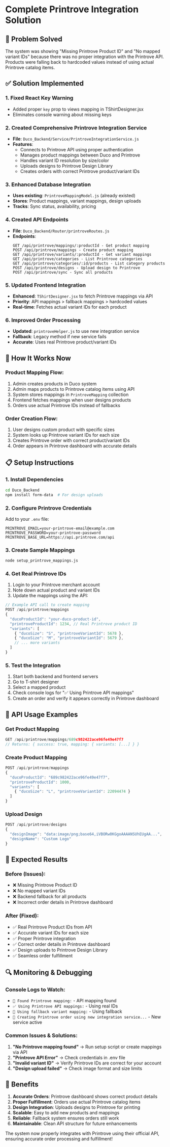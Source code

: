 # Complete Printrove Integration Solution

## 🎯 Problem Solved

The system was showing "Missing Printrove Product ID" and "No mapped variant IDs" because there was no proper integration with the Printrove API. Products were falling back to hardcoded values instead of using actual Printrove catalog items.

## ✅ Solution Implemented

### 1. **Fixed React Key Warning**
- Added proper `key` prop to views mapping in TShirtDesigner.jsx
- Eliminates console warning about missing keys

### 2. **Created Comprehensive Printrove Integration Service**
- **File**: `Duco_Backend/Service/PrintroveIntegrationService.js`
- **Features**:
  - Connects to Printrove API using proper authentication
  - Manages product mappings between Duco and Printrove
  - Handles variant ID resolution by size/color
  - Uploads designs to Printrove Design Library
  - Creates orders with correct Printrove product/variant IDs

### 3. **Enhanced Database Integration**
- **Uses existing**: `PrintroveMappingModel.js` (already existed)
- **Stores**: Product mappings, variant mappings, design uploads
- **Tracks**: Sync status, availability, pricing

### 4. **Created API Endpoints**
- **File**: `Duco_Backend/Router/printroveRoutes.js`
- **Endpoints**:
  ```
  GET /api/printrove/mappings/:productId - Get product mapping
  POST /api/printrove/mappings - Create product mapping
  GET /api/printrove/variants/:productId - Get variant mappings
  GET /api/printrove/categories - List Printrove categories
  GET /api/printrove/categories/:id/products - List category products
  POST /api/printrove/designs - Upload design to Printrove
  POST /api/printrove/sync - Sync all products
  ```

### 5. **Updated Frontend Integration**
- **Enhanced**: `TShirtDesigner.jsx` to fetch Printrove mappings via API
- **Priority**: API mappings > fallback mappings > hardcoded values
- **Real-time**: Fetches actual variant IDs for each product

### 6. **Improved Order Processing**
- **Updated**: `printroveHelper.js` to use new integration service
- **Fallback**: Legacy method if new service fails
- **Accurate**: Uses real Printrove product/variant IDs

## 🚀 How It Works Now

### **Product Mapping Flow**:
1. Admin creates products in Duco system
2. Admin maps products to Printrove catalog items using API
3. System stores mappings in `PrintroveMapping` collection
4. Frontend fetches mappings when user designs products
5. Orders use actual Printrove IDs instead of fallbacks

### **Order Creation Flow**:
1. User designs custom product with specific sizes
2. System looks up Printrove variant IDs for each size
3. Creates Printrove order with correct product/variant IDs
4. Order appears in Printrove dashboard with accurate details

## 📋 Setup Instructions

### **1. Install Dependencies**
```bash
cd Duco_Backend
npm install form-data  # For design uploads
```

### **2. Configure Printrove Credentials**
Add to your `.env` file:
```env
PRINTROVE_EMAIL=your-printrove-email@example.com
PRINTROVE_PASSWORD=your-printrove-password
PRINTROVE_BASE_URL=https://api.printrove.com/api
```

### **3. Create Sample Mappings**
```bash
node setup_printrove_mappings.js
```

### **4. Get Real Printrove IDs**
1. Login to your Printrove merchant account
2. Note down actual product and variant IDs
3. Update the mappings using the API:

```javascript
// Example API call to create mapping
POST /api/printrove/mappings
{
  "ducoProductId": "your-duco-product-id",
  "printroveProductId": 1234, // Real Printrove product ID
  "variants": [
    { "ducoSize": "S", "printroveVariantId": 5678 },
    { "ducoSize": "M", "printroveVariantId": 5679 },
    // ... more variants
  ]
}
```

### **5. Test the Integration**
1. Start both backend and frontend servers
2. Go to T-shirt designer
3. Select a mapped product
4. Check console logs for "✅ Using Printrove API mappings"
5. Create an order and verify it appears correctly in Printrove dashboard

## 🔧 API Usage Examples

### **Get Product Mapping**
```javascript
GET /api/printrove/mappings/689c982422ace96fe49e47f7
// Returns: { success: true, mapping: { variants: [...] } }
```

### **Create Product Mapping**
```javascript
POST /api/printrove/mappings
{
  "ducoProductId": "689c982422ace96fe49e47f7",
  "printroveProductId": 1000,
  "variants": [
    { "ducoSize": "L", "printroveVariantId": 22094474 }
  ]
}
```

### **Upload Design**
```javascript
POST /api/printrove/designs
{
  "designImage": "data:image/png;base64,iVBORw0KGgoAAAANSUhEUgAA...",
  "designName": "Custom Logo"
}
```

## 🎯 Expected Results

### **Before (Issues)**:
- ❌ Missing Printrove Product ID
- ❌ No mapped variant IDs  
- ❌ Backend fallback for all products
- ❌ Incorrect order details in Printrove dashboard

### **After (Fixed)**:
- ✅ Real Printrove Product IDs from API
- ✅ Accurate variant IDs for each size
- ✅ Proper Printrove integration
- ✅ Correct order details in Printrove dashboard
- ✅ Design uploads to Printrove Design Library
- ✅ Seamless order fulfillment

## 🔍 Monitoring & Debugging

### **Console Logs to Watch**:
- `🎯 Found Printrove mapping:` - API mapping found
- `✅ Using Printrove API mappings:` - Using real IDs
- `🔄 Using fallback variant mapping:` - Using fallback
- `🚀 Creating Printrove order using new integration service...` - New service active

### **Common Issues & Solutions**:
1. **"No Printrove mapping found"** → Run setup script or create mappings via API
2. **"Printrove API Error"** → Check credentials in .env file
3. **"Invalid variant ID"** → Verify Printrove IDs are correct for your account
4. **"Design upload failed"** → Check image format and size limits

## 🎉 Benefits

1. **Accurate Orders**: Printrove dashboard shows correct product details
2. **Proper Fulfillment**: Orders use actual Printrove catalog items
3. **Design Integration**: Uploads designs to Printrove for printing
4. **Scalable**: Easy to add new products and mappings
5. **Reliable**: Fallback system ensures orders still work
6. **Maintainable**: Clean API structure for future enhancements

The system now properly integrates with Printrove using their official API, ensuring accurate order processing and fulfillment!